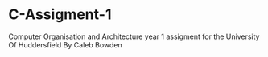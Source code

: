 # C-Assigment-1
Computer Organisation and Architecture year 1 assigment for the University Of Huddersfield By Caleb Bowden 
